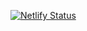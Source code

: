 [![Netlify Status](https://api.netlify.com/api/v1/badges/73dd89bc-883a-43a7-9d1c-6facef94543f/deploy-status)](https://app.netlify.com/sites/revers0/deploys)